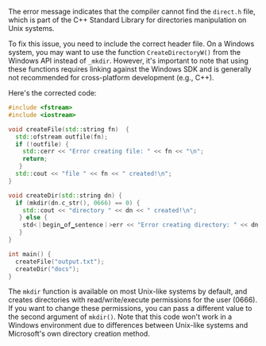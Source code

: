 The error message indicates that the compiler cannot find the `direct.h` file, which is part of the C++ Standard Library for directories manipulation on Unix systems. 

To fix this issue, you need to include the correct header file. On a Windows system, you may want to use the function `CreateDirectoryW()` from the Windows API instead of `_mkdir`. However, it's important to note that using these functions requires linking against the Windows SDK and is generally not recommended for cross-platform development (e.g., C++).

Here's the corrected code:

```cpp
#include <fstream>
#include <iostream>

void createFile(std::string fn)  {
  std::ofstream outfile(fn);
  if (!outfile) {
    std::cerr << "Error creating file: " << fn << "\n";
    return;
   }
  std::cout << "file " << fn << " created!\n";
}

void createDir(std::string dn) {
  if (mkdir(dn.c_str(), 0666) == 0) {
    std::cout << "directory " << dn << " created!\n";
   } else {
    std<｜begin▁of▁sentence｜>err << "Error creating directory: " << dn << "\n";
   }
}

int main() {
  createFile("output.txt");
  createDir("docs");
}
```
The `mkdir` function is available on most Unix-like systems by default, and creates directories with read/write/execute permissions for the user (0666). If you want to change these permissions, you can pass a different value to the second argument of `mkdir()`. Note that this code won't work in a Windows environment due to differences between Unix-like systems and Microsoft's own directory creation method.

